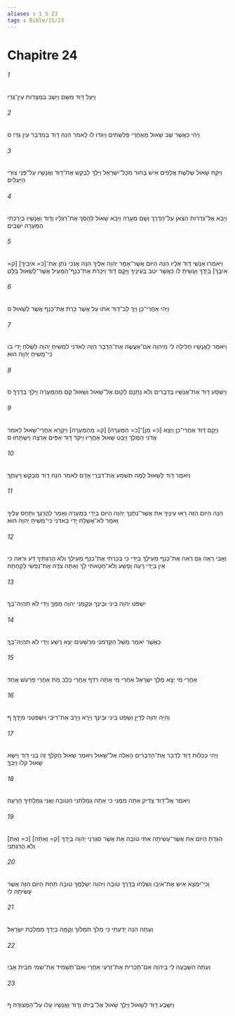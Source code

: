 ```yaml
---
aliases : 1 S 23
tags : Bible/1S/23
---
```


# Chapitre 24

###### 1
וַיַּעַל דָּוִד מִשָּׁם וַיֵּשֶׁב בִּמְצָדֹות עֵין־גֶּדִי׃
###### 2
וַיְהִי כַּאֲשֶׁר שָׁב שָׁאוּל מֵאַחֲרֵי פְּלִשְׁתִּים וַיַּגִּדוּ לֹו לֵאמֹר הִנֵּה דָוִד בְּמִדְבַּר עֵין גֶּדִי׃ ס
###### 3
וַיִּקַּח שָׁאוּל שְׁלֹשֶׁת אֲלָפִים אִישׁ בָּחוּר מִכָּל־יִשְׂרָאֵל וַיֵּלֶךְ לְבַקֵּשׁ אֶת־דָּוִד וַאֲנָשָׁיו עַל־פְּנֵי צוּרֵי הַיְּעֵלִים׃
###### 4
וַיָּבֹא אֶל־גִּדְרֹות הַצֹּאן עַל־הַדֶּרֶךְ וְשָׁם מְעָרָה וַיָּבֹא שָׁאוּל לְהָסֵךְ אֶת־רַגְלָיו וְדָוִד וַאֲנָשָׁיו בְּיַרְכְּתֵי הַמְּעָרָה יֹשְׁבִים׃
###### 5
וַיֹּאמְרוּ אַנְשֵׁי דָוִד אֵלָיו הִנֵּה הַיֹּום אֲשֶׁר־אָמַר יְהוָה אֵלֶיךָ הִנֵּה אָנֹכִי נֹתֵן אֶת־[כ= אֹיְבֵיךָ] [ק= אֹיִבְךָ] בְּיָדֶךָ וְעָשִׂיתָ לֹּו כַּאֲשֶׁר יִטַב בְּעֵינֶיךָ וַיָּקָם דָּוִד וַיִּכְרֹת אֶת־כְּנַף־הַמְּעִיל אֲשֶׁר־לְשָׁאוּל בַּלָּט׃
###### 6
וַיְהִי אַחֲרֵי־כֵן וַיַּךְ לֵב־דָּוִד אֹתֹו עַל אֲשֶׁר כָּרַת אֶת־כָּנָף אֲשֶׁר לְשָׁאוּל׃ ס
###### 7
וַיֹּאמֶר לַאֲנָשָׁיו חָלִילָה לִּי מֵיהוָה אִם־אֶעֱשֶׂה אֶת־הַדָּבָר הַזֶּה לַאדֹנִי לִמְשִׁיחַ יְהוָה לִשְׁלֹחַ יָדִי בֹּו כִּי־מְשִׁיחַ יְהוָה הוּא׃
###### 8
וַיְשַׁסַּע דָּוִד אֶת־אֲנָשָׁיו בַּדְּבָרִים וְלֹא נְתָנָם לָקוּם אֶל־שָׁאוּל וְשָׁאוּל קָם מֵהַמְּעָרָה וַיֵּלֶךְ בַּדָּרֶךְ׃ ס
###### 9
וַיָּקָם דָּוִד אַחֲרֵי־כֵן וַיֵּצֵא [כ= מִן]־[כ= הַמְּעָרָה] [ק= מֵהַמְּעָרָה] וַיִּקְרָא אַחֲרֵי־שָׁאוּל לֵאמֹר אֲדֹנִי הַמֶּלֶךְ וַיַּבֵּט שָׁאוּל אַחֲרָיו וַיִּקֹּד דָּוִד אַפַּיִם אַרְצָה וַיִּשְׁתָּחוּ׃ ס
###### 10
וַיֹּאמֶר דָּוִד לְשָׁאוּל לָמָּה תִשְׁמַע אֶת־דִּבְרֵי אָדָם לֵאמֹר הִנֵּה דָוִד מְבַקֵּשׁ רָעָתֶךָ׃
###### 11
הִנֵּה הַיֹּום הַזֶּה רָאוּ עֵינֶיךָ אֵת אֲשֶׁר־נְתָנְךָ יְהוָה הַיֹּום בְּיָדִי בַּמְּעָרָה וְאָמַר לַהֲרָגֲךָ וַתָּחָס עָלֶיךָ וָאֹמַר לֹא־אֶשְׁלַח יָדִי בַּאדֹנִי כִּי־מְשִׁיחַ יְהוָה הוּא׃
###### 12
וְאָבִי רְאֵה גַּם רְאֵה אֶת־כְּנַף מְעִילְךָ בְּיָדִי כִּי בְּכָרְתִי אֶת־כְּנַף מְעִילְךָ וְלֹא הֲרַגְתִּיךָ דַּע וּרְאֵה כִּי אֵין בְּיָדִי רָעָה וָפֶשַׁע וְלֹא־חָטָאתִי לָךְ וְאַתָּה צֹדֶה אֶת־נַפְשִׁי לְקַחְתָּהּ׃
###### 13
יִשְׁפֹּט יְהוָה בֵּינִי וּבֵינֶךָ וּנְקָמַנִי יְהוָה מִמֶּךָּ וְיָדִי לֹא תִהְיֶה־בָּךְ׃
###### 14
כַּאֲשֶׁר יֹאמַר מְשַׁל הַקַּדְמֹנִי מֵרְשָׁעִים יֵצֵא רֶשַׁע וְיָדִי לֹא תִהְיֶה־בָּךְ׃
###### 15
אַחֲרֵי מִי יָצָא מֶלֶךְ יִשְׂרָאֵל אַחֲרֵי מִי אַתָּה רֹדֵף אַחֲרֵי כֶּלֶב מֵת אַחֲרֵי פַּרְעֹשׁ אֶחָד׃
###### 16
וְהָיָה יְהוָה לְדַיָּן וְשָׁפַט בֵּינִי וּבֵינֶךָ וְיֵרֶא וְיָרֵב אֶת־רִיבִי וְיִשְׁפְּטֵנִי מִיָּדֶךָ׃ ף
###### 17
וַיְהִי כְּכַלֹּות דָּוִד לְדַבֵּר אֶת־הַדְּבָרִים הָאֵלֶּה אֶל־שָׁאוּל וַיֹּאמֶר שָׁאוּל הֲקֹלְךָ זֶה בְּנִי דָוִד וַיִּשָּׂא שָׁאוּל קֹלֹו וַיֵּבְךְּ׃
###### 18
וַיֹּאמֶר אֶל־דָּוִד צַדִּיק אַתָּה מִמֶּנִּי כִּי אַתָּה גְּמַלְתַּנִי הַטֹּובָה וַאֲנִי גְּמַלְתִּיךָ הָרָעָה׃
###### 19
[כ= וְאַתְּ] [ק= וְאַתָּה] הִגַּדְתָּ הַיֹּום אֵת אֲשֶׁר־עָשִׂיתָה אִתִּי טֹובָה אֵת אֲשֶׁר סִגְּרַנִי יְהוָה בְּיָדְךָ וְלֹא הֲרַגְתָּנִי׃
###### 20
וְכִי־יִמְצָא אִישׁ אֶת־אֹיְבֹו וְשִׁלְּחֹו בְּדֶרֶךְ טֹובָה וַיהוָה יְשַׁלֶּמְךָ טֹובָה תַּחַת הַיֹּום הַזֶּה אֲשֶׁר עָשִׂיתָה לִי׃
###### 21
וְעַתָּה הִנֵּה יָדַעְתִּי כִּי מָלֹךְ תִּמְלֹוךְ וְקָמָה בְּיָדְךָ מַמְלֶכֶת יִשְׂרָאֵל׃
###### 22
וְעַתָּה הִשָּׁבְעָה לִּי בַּיהוָה אִם־תַּכְרִית אֶת־זַרְעִי אַחֲרָי וְאִם־תַּשְׁמִיד אֶת־שְׁמִי מִבֵּית אָבִי׃
###### 23
וַיִּשָּׁבַע דָּוִד לְשָׁאוּל וַיֵּלֶךְ שָׁאוּל אֶל־בֵּיתֹו וְדָוִד וַאֲנָשָׁיו עָלוּ עַל־הַמְּצוּדָה׃ ף
